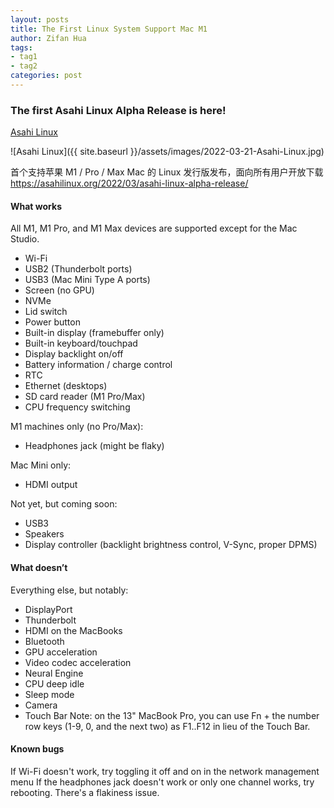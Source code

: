```yaml
---
layout: posts
title: The First Linux System Support Mac M1
author: Zifan Hua
tags:
- tag1
- tag2
categories: post
---
```


### The first Asahi Linux Alpha Release is here!

[Asahi Linux](https://asahilinux.org/2022/03/asahi-linux-alpha-release/)

![Asahi Linux]({{ site.baseurl }}/assets/images/2022-03-21-Asahi-Linux.jpg)

首个支持苹果 M1 / Pro / Max Mac 的 Linux 发行版发布，面向所有用户开放下载
https://asahilinux.org/2022/03/asahi-linux-alpha-release/

#### What works

All M1, M1 Pro, and M1 Max devices are supported except for the Mac Studio.

- Wi-Fi
- USB2 (Thunderbolt ports)
- USB3 (Mac Mini Type A ports)
- Screen (no GPU)
- NVMe
- Lid switch
- Power button
- Built-in display (framebuffer only)
- Built-in keyboard/touchpad
- Display backlight on/off
- Battery information / charge control
- RTC
- Ethernet (desktops)
- SD card reader (M1 Pro/Max)
- CPU frequency switching

M1 machines only (no Pro/Max):
- Headphones jack (might be flaky)

Mac Mini only:
- HDMI output

Not yet, but coming soon:

- USB3
- Speakers
- Display controller (backlight brightness control, V-Sync, proper DPMS)

#### What doesn’t

Everything else, but notably:
- DisplayPort
- Thunderbolt
- HDMI on the MacBooks
- Bluetooth
- GPU acceleration
- Video codec acceleration
- Neural Engine
- CPU deep idle
- Sleep mode
- Camera
- Touch Bar
Note: on the 13" MacBook Pro, you can use Fn + the number row keys (1-9, 0, and the next two) as F1..F12 in lieu of the Touch Bar.

#### Known bugs

If Wi-Fi doesn't work, try toggling it off and on in the network management menu
If the headphones jack doesn't work or only one channel works, try rebooting. There's a flakiness issue.

